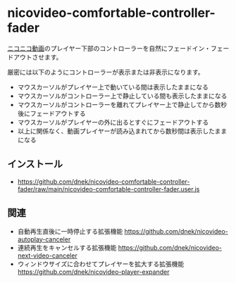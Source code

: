 # nicovideo-comfortable-controller-fader
[ニコニコ動画](https://www.nicovideo.jp/video_top)のプレイヤー下部のコントローラーを自然にフェードイン・フェードアウトさせます。

厳密には以下のようにコントローラーが表示または非表示になります。

- マウスカーソルがプレイヤー上で動いている間は表示したままになる
- マウスカーソルがコントローラー上で静止している間も表示したままになる
- マウスカーソルがコントローラーを離れてプレイヤー上で静止してから数秒後にフェードアウトする
- マウスカーソルがプレイヤーの外に出るとすぐにフェードアウトする
- 以上に関係なく、動画プレイヤーが読み込まれてから数秒間は表示したままになる

## インストール
- https://github.com/dnek/nicovideo-comfortable-controller-fader/raw/main/nicovideo-comfortable-controller-fader.user.js

## 関連
- 自動再生直後に一時停止する拡張機能 https://github.com/dnek/nicovideo-autoplay-canceler
- 連続再生をキャンセルする拡張機能 https://github.com/dnek/nicovideo-next-video-canceler
- ウィンドウサイズに合わせてプレイヤーを拡大する拡張機能 https://github.com/dnek/nicovideo-player-expander
